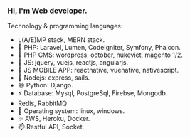 ### Hi, I'm Web developer.

Technology & programming languages:
- L(A/E)MP stack, MERN stack.
- 🔭 PHP: Laravel, Lumen, CodeIgniter, Symfony, Phalcon.
- 🌱 PHP CMS: wordpress, october, nukeviet, magento 1/2.
- 👯 JS: jquery, vuejs, reactjs, angularjs.
- 💬 JS MOBILE APP: reactnative, vuenative, nativescript.
- 👋 Nodejs: express, sails.
- 😄 Python: Django.
- ⚡ Database: Mysql, PostgreSql, Firebse, Mongodb.
-   Redis, RabbitMQ
- 👋 Operating system: linux, windows.
- ✨ AWS, Heroku, Docker.
- 📫 Restful API, Socket.
